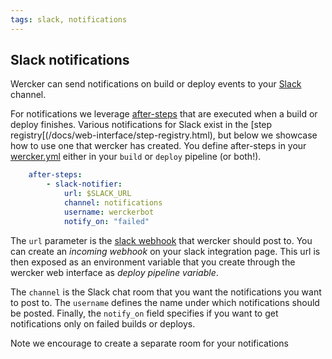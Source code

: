 ```yaml
---
tags: slack, notifications
---
```


## Slack notifications

Wercker can send notifications on build or deploy events to your [Slack](http://slack.com) channel.

For notifications we leverage [after-steps](/docs/steps/after-steps.html) that are executed when a build
or deploy finishes.
Various notifications for Slack exist in the [step registry[(/docs/web-interface/step-registry.html), but below we showcase how to use one that wercker has created.
You define after-steps in your [wercker.yml](/docs/wercker-yml/creating-a-yml.html) either in your `build` or `deploy` pipeline (or both!).

``` yaml
    after-steps:
        - slack-notifier:
            url: $SLACK_URL
            channel: notifications
            username: werckerbot
            notify_on: "failed"
```

The `url` parameter is the [slack webhook](https://api.slack.com/incoming-webhooks) that wercker should post to.
You can create an *incoming webhook* on your slack integration page.
This url is then exposed as an environment variable that you create through the
wercker web interface as *deploy pipeline variable*.

The `channel` is the Slack chat room that you want the notifications you want to post to.
The `username` defines the name under which notifications should be posted.
Finally, the `notify_on` field specifies if you want to get notifications only on failed
builds or deploys.

Note we encourage to create a separate room for your notifications
